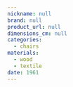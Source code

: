 ```yaml
---
nickname: null
brand: null
product_url: null
dimensions_cm: null
categories:
  - chairs
materials:
  - wood
  - textile
date: 1961
---
```


